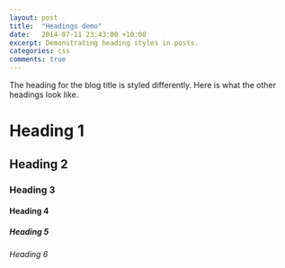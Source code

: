 ```yaml
---
layout: post
title:  "Headings demo"
date:   2014-07-11 23:43:00 +10:00
excerpt: Demonstrating heading styles in posts.
categories: css
comments: true
---
```

The heading for the blog title is styled differently.
Here is what the other headings look like.

# Heading 1

## Heading 2

### Heading 3

#### Heading 4

##### Heading 5

###### Heading 6

